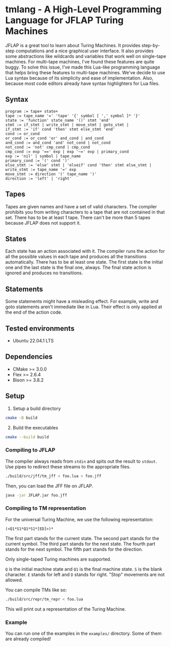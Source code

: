 # tmlang - A High-Level Programming Language for JFLAP Turing Machines

JFLAP is a great tool to learn about Turing Machines.
It provides step-by-step computations and a nice graphical user interface.
It also provides some abstractions like wildcards and variables that work well on single-tape machines.
For multi-tape machines, I've found these features are quite buggy.
To solve this issue, I've made this Lua-like programming language that helps bring these features to multi-tape machines.
We've decide to use Lua syntax because of its simplicity and ease of implementation.
Also, because most code editors already have syntax highlighters for Lua files.

## Syntax

```
program := tape+ state+
tape := tape_name '=' 'tape' '{' symbol [ ',' symbol ]* '}'
state := 'function' state_name '()' stmt 'end'
stmt := if_stmt | write_stmt | move_stmt | goto_stmt |
if_stmt := 'if' cond 'then' stmt else_stmt 'end'
cond := or_cond
or_cond := or_cond 'or' and_cond | and_cond
and_cond := and_cond 'and' not_cond | not_cond
not_cond := 'not' cmp_cond | cmp_cond
cmp_cond := exp '==' exp | exp '~=' exp | primary_cond
exp := 'nil' | symbol | tape_name
primary_cond := '(' cond ')'
else_stmt := 'else' stmt | 'elseif' cond 'then' stmt else_stmt |
write_stmt := tape_name '=' exp
move_stmt := direction '(' tape_name ')'
direction := 'left' | 'right'
```

## Tapes

Tapes are given names and have a set of valid characters. The compiler prohibits you from writing characters to a tape that are not contained in that set.
There has to be at least 1 tape. There can't be more than 5 tapes because JFLAP does not support it.

## States

Each state has an action associated with it. The compiler runs the action for all the possible values in each tape and produces all the transitions automatically.
There has to be at least one state. The first state is the initial one and the last state is the final one, always. The final state action is ignored and produces no transitions.

## Statements

Some statements might have a misleading effect. For example, write and goto statements aren't immediate like in Lua. Their effect is only applied at the end of the action code.

## Tested environments

* Ubuntu 22.04.1 LTS

## Dependencies

* CMake >= 3.0.0
* Flex >= 2.6.4
* Bison >= 3.8.2

## Setup

1. Setup a build directory

```sh
cmake -B build
```

2. Build the executables

```sh
cmake --build build
```

### Compiling to JFLAP

The compiler always reads from `stdin` and spits out the result to `stdout`.
Use pipes to redirect these streams to the appropriate files.

```sh
./build/src/jff/tm_jff < foo.lua > foo.jff
```

Then, you can load the JFF file on JFLAP.

```sh
java -jar JFLAP.jar foo.jff
```

### Compiling to TM representation

For the universal Turing Machine, we use the following representation:

```
(<Q1*S1*Q1*S1*[ED]>)*
```

The first part stands for the current state.
The second part stands for the current symbol.
The third part stands for the next state.
The fourth part stands for the next symbol.
The fifth part stands for the direction.

Only single-taped Turing machines are supported.

`Q` is the initial machine state and `Q1` is the final machine state.
`S` is the blank character.
`E` stands for left and `D` stands for right.
"Stop" movements are not allowed.

You can compile TMs like so:

```sh
./build/src/repr/tm_repr < foo.lua
```

This will print out a representation of the Turing Machine.

### Example

You can run one of the examples in the `examples/` directory.
Some of them are already compiled!
